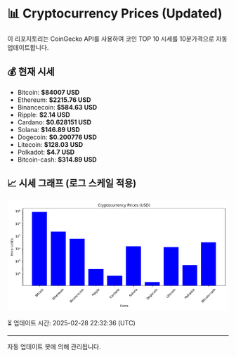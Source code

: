 
# 📊 Cryptocurrency Prices (Updated)

이 리포지토리는 CoinGecko API를 사용하여 코인 TOP 10 시세를 10분가격으로 자동 업데이트합니다.

## 💰 현재 시세
- Bitcoin: **$84007 USD**
- Ethereum: **$2215.76 USD**
- Binancecoin: **$584.63 USD**
- Ripple: **$2.14 USD**
- Cardano: **$0.628151 USD**
- Solana: **$146.89 USD**
- Dogecoin: **$0.200776 USD**
- Litecoin: **$128.03 USD**
- Polkadot: **$4.7 USD**
- Bitcoin-cash: **$314.89 USD**

## 📈 시세 그래프 (로그 스케일 적용)
![Crypto Prices](crypto_prices.png)

⏳ 업데이트 시간: 2025-02-28 22:32:36 (UTC)

---
자동 업데이트 봇에 의해 관리됩니다.
